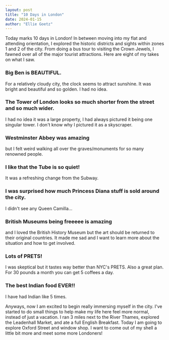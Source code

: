 ```yaml
---
layout: post
title: "10 Days in London"
date: 2024-01-15
author: "Ellie Goetz"
---
```


Today marks 10 days in London! In between moving into my flat and attending orientation, I explored the historic districts and sights within zones 1 and 2 of the city. From doing a bus tour to visiting the Crown Jewels, I fawned over all of the major tourist attractions. Here are eight of my takes on what I saw.

### Big Ben is BEAUTIFUL.
For a relatively cloudy city, the clock seems to attract sunshine. It was bright and beautiful and so golden. I had no idea.

### The Tower of London looks so much shorter from the street and so much wider.
I had no idea it was a large property, I had always pictured it being one singular tower. I don't know why I pictured it as a skyscraper.

### Westminster Abbey was amazing
but I felt weird walking all over the graves/monuments for so many renowned people.

### I like that the Tube is so quiet!
It was a refreshing change from the Subway.

### I was surprised how much Princess Diana stuff is sold around the city.
I didn't see any Queen Camilla...

### British Museums being freeeee is amazing
and I loved the British History Museum but the art should be returned to their original countries. It made me sad and I want to learn more about the situation and how to get involved.

### Lots of PRETS!
I was skeptical but it tastes way better than NYC's PRETS. Also a great plan. For 30 pounds a month you can get 5 coffees a day.

### The best Indian food EVER!!
I have had Indian like 5 times.

Anyways, now I am excited to begin really immersing myself in the city. I've started to do small things to help make my life here feel more normal, instead of just a vacation. I ran 3 miles next to the River Thames, explored the Leadenhall Market, and ate a full English Breakfast. Today I am going to explore Oxford Street and window shop. I want to come out of my shell a little bit more and meet some more Londoners! 